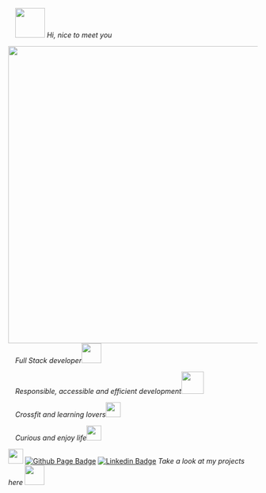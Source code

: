 <p>&emsp;<img src="https://media.giphy.com/media/v1.Y2lkPTc5MGI3NjExYnZrNGY1NGNtM2w5d2trZGJ1NGI5eGwzczM1YzkxYWdkc24zdGxydSZlcD12MV9zdGlja2Vyc19zZWFyY2gmY3Q9cw/ujrj9aoOdNvXO/giphy.gif" width="60"><em> Hi, nice to meet you</em></p>

<img align="left" width="600" src="https://media.giphy.com/media/v1.Y2lkPTc5MGI3NjExeGwwMmtxM2RiZmo3NzY2ZjV5amIwbWwzNDY3Y2txcmNjeDd1YzFhMyZlcD12MV9zdGlja2Vyc19zZWFyY2gmY3Q9cw/xULW8l2gXuRPmsQe8U/giphy.gif"/>


<p>&emsp;<em>Full Stack developer</em><img src="https://media.giphy.com/media/UVG0BN8TOMKkPOJS6e/giphy.gif" width="40"></p>
<p>&emsp;<em>Responsible, accessible and efficient development</em><img src="https://media.giphy.com/media/tBfJZKvLczsjHZdKik/giphy.gif" width="45"/></p>
<p>&emsp;<em>Crossfit and learning lovers</em><img src="https://media.giphy.com/media/REvjZYtjJm4qp1VDDK/giphy.gif" width="30"/></p>
<p>&emsp;<em>Curious and enjoy life</em><img src="https://media.giphy.com/media/ttKcn2vlNotd8NfW09/giphy.gif" width="30"/></p>

<img src="https://media.giphy.com/media/v1.Y2lkPTc5MGI3NjExZmQwdGRncnRqaXlxd2Q2Mmpkb3Jlb25pY3Rtdzl1MThpcWhldzNuMyZlcD12MV9zdGlja2Vyc19zZWFyY2gmY3Q9cw/FkdU6Or6txxpPdOsL8/giphy.gif" width="30"> [![Github Page Badge](https://img.shields.io/badge/-Github_Page-000?style=flat-square&logo=Github&logoColor=white&link=https://https://github.com/Julia-Alberici)](https://github.com/UnMaxDeJoie)
[![Linkedin Badge](https://img.shields.io/badge/-LinkedIn-blue?style=flat-square&logo=Linkedin&logoColor=white&link=https://www.linkedin.com/in/maximeaitadda)](https://www.linkedin.com/in/maximeaitadda)
<em>Take a look at my projects here </a><img src="https://media.giphy.com/media/LYEFTlC4r0wKP3KETR/giphy.gif" width="40"/></em>
